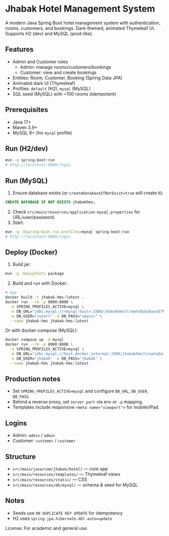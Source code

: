 # Jhabak Hotel Management System

A modern Java Spring Boot hotel management system with authentication, rooms, customers, and bookings. Dark-themed, animated Thymeleaf UI. Supports H2 (dev) and MySQL (prod-like).

## Features
- Admin and Customer roles
  - Admin: manage rooms/customers/bookings
  - Customer: view and create bookings
- Entities: Room, Customer, Booking (Spring Data JPA)
- Animated dark UI (Thymeleaf)
- Profiles: `default` (H2), `mysql` (MySQL)
- SQL seed (MySQL) with ~100 rooms (idempotent)

## Prerequisites
- Java 17+
- Maven 3.9+
- MySQL 8+ (for `mysql` profile)

## Run (H2/dev)
```bash
mvn -q spring-boot:run
# http://localhost:8080/login
```

## Run (MySQL)
1. Ensure database exists (or `createDatabaseIfNotExist=true` will create it):
```sql
CREATE DATABASE IF NOT EXISTS jhabakhms;
```
2. Check `src/main/resources/application-mysql.properties` for URL/user/password.
3. Start:
```bash
mvn -q -Dspring-boot.run.profiles=mysql spring-boot:run
# http://localhost:8080/login
```

## Deploy (Docker)
1. Build jar:
```bash
mvn -q -DskipTests package
```
2. Build and run with Docker:
```bash
# App
docker build -t jhabak-hms:latest .
docker run --rm -p 8080:8080 \
  -e SPRING_PROFILES_ACTIVE=mysql \
  -e DB_URL="jdbc:mysql://<mysql-host>:3306/jhabakhms?createDatabaseIfNotExist=true&useSSL=false&allowPublicKeyRetrieval=true" \
  -e DB_USER="<user>" -e DB_PASS="<pass>" \
  --name jhabak-hms jhabak-hms:latest
```

Or with docker-compose (MySQL):
```bash
docker compose up -d mysql
docker run --rm -p 8080:8080 \
  -e SPRING_PROFILES_ACTIVE=mysql \
  -e DB_URL="jdbc:mysql://host.docker.internal:3306/jhabakhms?createDatabaseIfNotExist=true&useSSL=false&allowPublicKeyRetrieval=true" \
  -e DB_USER="jhabak" -e DB_PASS="jhabak" \
  --name jhabak-hms jhabak-hms:latest
```

## Production notes
- Set `SPRING_PROFILES_ACTIVE=mysql` and configure `DB_URL`, `DB_USER`, `DB_PASS`.
- Behind a reverse proxy, set `server.port` via env or `-p` mapping.
- Templates include responsive `<meta name="viewport">` for mobile/iPad.

## Logins
- Admin: `admin` / `admin`
- Customer: `customer` / `customer`

## Structure
- `src/main/java/com/jhabak/hotel/` — core app
- `src/main/resources/templates/` — Thymeleaf views
- `src/main/resources/static/` — CSS
- `src/main/resources/db/mysql/` — schema & seed for MySQL

## Notes
- Seeds use `ON DUPLICATE KEY UPDATE` for idempotency
- H2 uses `spring.jpa.hibernate.ddl-auto=update`

License: For academic and general use.
